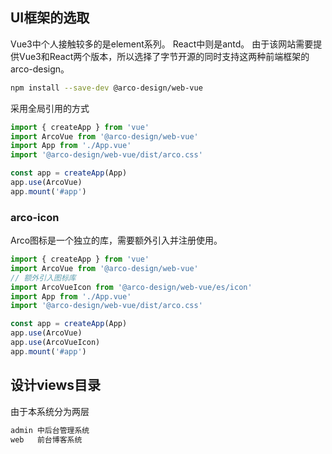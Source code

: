 ## UI框架的选取

Vue3中个人接触较多的是element系列。
React中则是antd。
由于该网站需要提供Vue3和React两个版本，所以选择了字节开源的同时支持这两种前端框架的arco-design。

```sh
npm install --save-dev @arco-design/web-vue
```

采用全局引用的方式

```ts
import { createApp } from 'vue'
import ArcoVue from '@arco-design/web-vue'
import App from './App.vue'
import '@arco-design/web-vue/dist/arco.css'

const app = createApp(App)
app.use(ArcoVue)
app.mount('#app')
```

### arco-icon

Arco图标是一个独立的库，需要额外引入并注册使用。

```ts
import { createApp } from 'vue'
import ArcoVue from '@arco-design/web-vue'
// 额外引入图标库
import ArcoVueIcon from '@arco-design/web-vue/es/icon'
import App from './App.vue'
import '@arco-design/web-vue/dist/arco.css'

const app = createApp(App)
app.use(ArcoVue)
app.use(ArcoVueIcon)
app.mount('#app')
```

## 设计views目录

由于本系统分为两层

```sh
admin 中后台管理系统
web   前台博客系统
```
